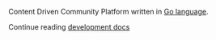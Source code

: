 Content Driven Community Platform written in [Go language](http://www.golang.org/).


Continue reading [development docs](/docs/readme.md)